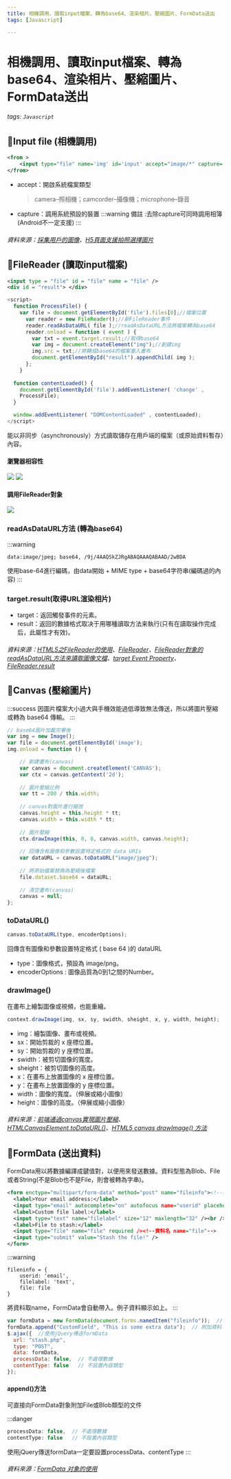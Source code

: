 ```yaml
---
title: 相機調用、讀取input檔案、轉為base64、渲染相片、壓縮圖片、FormData送出
tags: [Javascript]

---
```


# 相機調用、讀取input檔案、轉為base64、渲染相片、壓縮圖片、FormData送出
###### tags: `Javascript`


## 📍Input file (相機調用)
``` xml
<from >
    <input type="file" name='img' id='input' accept="image/*" capture='camera'>
</from>
```
* accept：開啟系統檔案類型
    > camera–照相機；camcorder–攝像機；microphone–錄音
* capture：調用系統預設的裝置
:::warning
備註 :去除capture可同時調用相簿(Android不一定支援)
:::

###### 資料來源：[採集用戶的圖像](https://developers.google.com/web/fundamentals/media/capturing-images/?hl=zh-tw)、[H5頁面支援拍照選擇圖片](https://codertw.com/%E7%A8%8B%E5%BC%8F%E8%AA%9E%E8%A8%80/511036/)



## 📍FileReader (讀取input檔案)
``` Xml
<input type = "file" id = "file" name = "file" />
<div id = "result"> </div>
```
``` javascript
<script>
  function ProcessFile() { 
    var file = document.getElementById('file').files[0];//檔案位置
      var reader = new FileReader();//新FileReader事件
      reader.readAsDataURL( file );//readAsDataURL方法將檔案轉為base64
      reader.onload = function ( event ) { 
        var txt = event.target.result;//取得base64
        var img = document.createElement("img");//創建img
        img.src = txt;//將轉成base64的檔案塞入畫布
        document.getElementById("result").appendChild( img );
      };
    }
   
  function contentLoaded() {
    document.getElementById('file').addEventListener( 'change' ,
    ProcessFile);
  }

  window.addEventListener( "DOMContentLoaded" , contentLoaded);
</script>
```

能以非同步（asynchronously）方式讀取儲存在用戶端的檔案（或原始資料暫存）內容。
#### 瀏覽器相容性
![](https://i.imgur.com/4p77tfE.png)
![](https://i.imgur.com/KDgEufg.png)
#### 調用FileReader對象
![](https://i.imgur.com/Xup6yK9.png)
### readAsDataURL方法 (轉為base64)
:::warning
```
data:image/jpeg; base64, /9j/4AAQSkZJRgABAQAAAQABAAD/2wBDA
```
使用base-64進行編碼，由data開始 + MIME type + base64字符串(編碼過的內容)
:::

### target.result(取得URL渲染相片)
*  target：返回觸發事件的元素。
*  result：返回的數據格式取决于用哪種讀取方法来執行(只有在讀取操作完成后，此屬性才有效)。

###### 資料來源：[HTML5之FileReader的使用](https://blog.csdn.net/jackfrued/article/details/8967667)、[FileReader](https://developer.mozilla.org/zh-TW/docs/Web/API/FileReader)、[FileReader對象的readAsDataURL方法來讀取圖像文檔](https://hk.saowen.com/a/a80942f3c6f73e6fe85ac23eaeaa70fe19da0955f632320784007944d301ef5f)、[target Event Property](https://www.w3schools.com/jsref/event_target.asp)、[FileReader.result](https://developer.mozilla.org/en-US/docs/Web/API/FileReader/result)

## 📍Canvas (壓縮圖片)
:::success
因圖片檔案大小過大與手機效能過低導致無法傳送，所以將圖片壓縮或轉為 base64 傳輸。
:::
``` javascript
// base64圖片加載完畢後
var img = new Image();
var file = document.getElementById('image');
img.onload = function () {

    // 創建畫布(canvas)
    var canvas = document.createElement('CANVAS');
    var ctx = canvas.getContext('2d');
    
    // 圖片壓縮比例
    var tt = 200 / this.width;
    
    // canvas對圖片進行縮放
    canvas.height = this.height * tt;
    canvas.width = this.width * tt;
    
    // 圖片壓縮
    ctx.drawImage(this, 0, 0, canvas.width, canvas.height);
    
    // 回傳含有圖像和參數設置特定格式的 data URIs
    var dataURL = canvas.toDataURL("image/jpeg");
    
    // 將原始檔案替換為壓縮後檔案
    file.dataset.base64 = dataURL;
    
    // 清空畫布(canvas)
    canvas = null;
};
```

### toDataURL()
``` javascript
canvas.toDataURL(type, encoderOptions);
```
回傳含有圖像和參數設置特定格式 ( base 64 )的 dataURL 
* type：圖像格式，預設為 image/png。
* encoderOptions : 圖像品質為0到1之間的Number。

### drawImage()
在畫布上繪製圖像或視頻，也能重繪。
``` javascript
context.drawImage(img, sx, sy, swidth, sheight, x, y, width, height);
```
* img：繪製圖像、畫布或視頻。
* sx：開始剪裁的 x 座標位置。
* sy：開始剪裁的 y 座標位置。
* swidth：被剪切圖像的寬度。
* sheight：被剪切圖像的高度。
* x：在畫布上放置圖像的 x 座標位置。
* y：在畫布上放置圖像的 y 座標位置。
* width：圖像的寬度。（伸展或縮小圖像）
* height：圖像的高度。（伸展或縮小圖像）

###### 資料來源：[前端通過canvas實現圖片壓縮](https://hk.saowen.com/a/950ce49d30fc5d21cc10c2b4562554b0d32d3f5dfbd89f9fb236e3b234cbfe52)、[HTMLCanvasElement.toDataURL()](https://developer.mozilla.org/zh-TW/docs/Web/API/HTMLCanvasElement/toDataURL)、[HTML5 canvas drawImage() 方法](http://www.w3school.com.cn/html5/canvas_drawimage.asp)

## 📍FormData (送出資料)
FormData用以將數據編譯成鍵值對，以便用來發送數據。資料型態為Blob、File或者String(不是Blob也不是File，則會被轉為字串)。
``` xml
<form enctype="multipart/form-data" method="post" name="fileinfo"><!--表單名 name="fileinfo"-->
  <label>Your email address:</label>
  <input type="email" autocomplete="on" autofocus name="userid" placeholder="email" required size="32" maxlength="64" /><br /><!--資料名 name="userid"-->
  <label>Custom file label:</label>
  <input type="text" name="filelabel" size="12" maxlength="32" /><br /><!--資料名 name="filelabel"-->
  <label>File to stash:</label>
  <input type="file" name="file" required /><!--資料名 name="file"-->
  <input type="submit" value="Stash the file!" />
</form>
```
:::warning
```
fileninfo = {
    userid: 'email',
    filelabel: 'text',
    file: file
}
```
將資料取name，FormData會自動帶入。例子資料顯示如上。
:::
``` javascript
var formData = new FormData(document.forms.namedItem("fileinfo"));  // 建立表單
formData.append("CustomField", "This is some extra data");  // 附加資料
$.ajax({  //使用jQuery傳送formData
  url: "stash.php",
  type: "POST",
  data: formData,
  processData: false,  // 不處理數據
  contentType: false   // 不設置內容類型
});
```
#### append()方法
可直接向FormData對象附加File或Blob類型的文件

:::danger

``` javascript
processData: false,  // 不處理數據
contentType: false   // 不設置內容類型
```
使用jQuery傳送formData一定要設置processData、contentType
:::

###### 資料來源：[FormData 对象的使用](https://developer.mozilla.org/zh-CN/docs/Web/API/FormData/Using_FormData_Objects)
